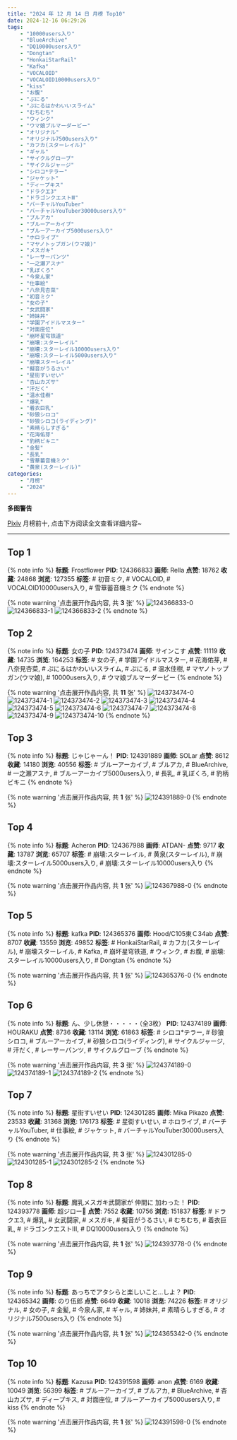 ```yaml
---
title: "2024 年 12 月 14 日 月榜 Top10"
date: 2024-12-16 06:29:26
tags:
    - "10000users入り"
    - "BlueArchive"
    - "DQ10000users入り"
    - "Dongtan"
    - "HonkaiStarRail"
    - "Kafka"
    - "VOCALOID"
    - "VOCALOID10000users入り"
    - "kiss"
    - "お腹"
    - "ぷにる"
    - "ぷにるはかわいいスライム"
    - "むちむち"
    - "ウィンク"
    - "ウマ娘ブルマーダービー"
    - "オリジナル"
    - "オリジナル7500users入り"
    - "カフカ(スターレイル)"
    - "ギャル"
    - "サイクルグローブ"
    - "サイクルジャージ"
    - "シロコ*テラー"
    - "ジャケット"
    - "ディープキス"
    - "ドラクエ3"
    - "ドラゴンクエストⅢ"
    - "バーチャルYouTuber"
    - "バーチャルYouTuber30000users入り"
    - "ブルアカ"
    - "ブルーアーカイブ"
    - "ブルーアーカイブ5000users入り"
    - "ホロライブ"
    - "マヤノトップガン(ウマ娘)"
    - "メスガキ"
    - "レーサーパンツ"
    - "一之瀬アスナ"
    - "乳ぼくろ"
    - "今泉ん家"
    - "仕事絵"
    - "八奈見杏菜"
    - "初音ミク"
    - "女の子"
    - "女武闘家"
    - "姉妹丼"
    - "学園アイドルマスター"
    - "対面座位"
    - "崩坏星穹铁道"
    - "崩壊:スターレイル"
    - "崩壊:スターレイル10000users入り"
    - "崩壊:スターレイル5000users入り"
    - "崩壊スターレイル"
    - "擬音がうるさい"
    - "星街すいせい"
    - "杏山カズサ"
    - "汗だく"
    - "温水佳樹"
    - "爆乳"
    - "着衣巨乳"
    - "砂狼シロコ"
    - "砂狼シロコ(ライディング)"
    - "素晴らしすぎる"
    - "花海佑芽"
    - "豹柄ビキニ"
    - "金髪"
    - "長乳"
    - "雪華蓄音機ミク"
    - "黄泉(スターレイル)"
categories:
    - "月榜"
    - "2024"
---
```


<i class="fa fa-triangle-exclamation"></i>**多图警告**<i class="fa fa-triangle-exclamation"></i>

[Pixiv](https://www.pixiv.net/) 月榜前十, 点击下方阅读全文查看详细内容~

<!-- more -->

---

## Top 1

{% note info %}
**标题**: Frostflower
**PID**: 124366833 **画师**: Rella
**点赞**: 18762 **收藏**: 24868 **浏览**: 127355
**标签**: # 初音ミク, # VOCALOID, # VOCALOID10000users入り, # 雪華蓄音機ミク
{% endnote %}

{% note warning '点击展开作品内容, 共 **3** 张' %}
![124366833-0](https://i.pixiv.re/img-original/img/2024/11/17/00/30/14/124366833_p0.png)
![124366833-1](https://i.pixiv.re/img-original/img/2024/11/17/00/30/14/124366833_p1.png)
![124366833-2](https://i.pixiv.re/img-original/img/2024/11/17/00/30/14/124366833_p2.png)
{% endnote %}

## Top 2

{% note info %}
**标题**: 女の子
**PID**: 124373474 **画师**: サインこす
**点赞**: 11119 **收藏**: 14735 **浏览**: 164253
**标签**: # 女の子, # 学園アイドルマスター, # 花海佑芽, # 八奈見杏菜, # ぷにるはかわいいスライム, # ぷにる, # 温水佳樹, # マヤノトップガン(ウマ娘), # 10000users入り, # ウマ娘ブルマーダービー
{% endnote %}

{% note warning '点击展开作品内容, 共 **11** 张' %}
![124373474-0](https://i.pixiv.re/img-original/img/2024/11/17/07/02/49/124373474_p0.png)
![124373474-1](https://i.pixiv.re/img-original/img/2024/11/17/07/02/49/124373474_p1.png)
![124373474-2](https://i.pixiv.re/img-original/img/2024/11/17/07/02/49/124373474_p2.png)
![124373474-3](https://i.pixiv.re/img-original/img/2024/11/17/07/02/49/124373474_p3.png)
![124373474-4](https://i.pixiv.re/img-original/img/2024/11/17/07/02/49/124373474_p4.png)
![124373474-5](https://i.pixiv.re/img-original/img/2024/11/17/07/02/49/124373474_p5.png)
![124373474-6](https://i.pixiv.re/img-original/img/2024/11/17/07/02/49/124373474_p6.png)
![124373474-7](https://i.pixiv.re/img-original/img/2024/11/17/07/02/49/124373474_p7.png)
![124373474-8](https://i.pixiv.re/img-original/img/2024/11/17/07/02/49/124373474_p8.png)
![124373474-9](https://i.pixiv.re/img-original/img/2024/11/17/07/02/49/124373474_p9.png)
![124373474-10](https://i.pixiv.re/img-original/img/2024/11/17/07/02/49/124373474_p10.png)
{% endnote %}

## Top 3

{% note info %}
**标题**: じゃじゃーん！
**PID**: 124391889 **画师**: SOLar
**点赞**: 8612 **收藏**: 14180 **浏览**: 40556
**标签**: # ブルーアーカイブ, # ブルアカ, # BlueArchive, # 一之瀬アスナ, # ブルーアーカイブ5000users入り, # 長乳, # 乳ぼくろ, # 豹柄ビキニ
{% endnote %}

{% note warning '点击展开作品内容, 共 **1** 张' %}
![124391889-0](https://i.pixiv.re/img-original/img/2024/11/17/20/07/24/124391889_p0.png)
{% endnote %}

## Top 4

{% note info %}
**标题**: Acheron
**PID**: 124367988 **画师**: ATDAN-
**点赞**: 9717 **收藏**: 13787 **浏览**: 65707
**标签**: # 崩壊:スターレイル, # 黄泉(スターレイル), # 崩壊:スターレイル5000users入り, # 崩壊:スターレイル10000users入り
{% endnote %}

{% note warning '点击展开作品内容, 共 **1** 张' %}
![124367988-0](https://i.pixiv.re/img-original/img/2024/11/17/01/07/02/124367988_p0.png)
{% endnote %}

## Top 5

{% note info %}
**标题**: kafka
**PID**: 124365376 **画师**: Hood/C105東Ｃ34ab
**点赞**: 8707 **收藏**: 13559 **浏览**: 49852
**标签**: # HonkaiStarRail, # カフカ(スターレイル), # 崩壊スターレイル, # Kafka, # 崩坏星穹铁道, # ウィンク, # お腹, # 崩壊:スターレイル10000users入り, # Dongtan
{% endnote %}

{% note warning '点击展开作品内容, 共 **1** 张' %}
![124365376-0](https://i.pixiv.re/img-original/img/2024/11/17/00/00/27/124365376_p0.png)
{% endnote %}

## Top 6

{% note info %}
**标题**: ん、少し休憩・・・・・（全3枚）
**PID**: 124374189 **画师**: HOURAKU
**点赞**: 8736 **收藏**: 13114 **浏览**: 61863
**标签**: # シロコ*テラー, # 砂狼シロコ, # ブルーアーカイブ, # 砂狼シロコ(ライディング), # サイクルジャージ, # 汗だく, # レーサーパンツ, # サイクルグローブ
{% endnote %}

{% note warning '点击展开作品内容, 共 **3** 张' %}
![124374189-0](https://i.pixiv.re/img-original/img/2024/11/17/08/00/09/124374189_p0.jpg)
![124374189-1](https://i.pixiv.re/img-original/img/2024/11/17/08/00/09/124374189_p1.jpg)
![124374189-2](https://i.pixiv.re/img-original/img/2024/11/17/08/00/09/124374189_p2.jpg)
{% endnote %}

## Top 7

{% note info %}
**标题**: 星街すいせい
**PID**: 124301285 **画师**: Mika Pikazo
**点赞**: 23533 **收藏**: 31368 **浏览**: 176173
**标签**: # 星街すいせい, # ホロライブ, # バーチャルYouTuber, # 仕事絵, # ジャケット, # バーチャルYouTuber30000users入り
{% endnote %}

{% note warning '点击展开作品内容, 共 **3** 张' %}
![124301285-0](https://i.pixiv.re/img-original/img/2024/11/15/00/00/42/124301285_p0.png)
![124301285-1](https://i.pixiv.re/img-original/img/2024/11/15/00/00/42/124301285_p1.png)
![124301285-2](https://i.pixiv.re/img-original/img/2024/11/15/00/00/42/124301285_p2.png)
{% endnote %}

## Top 8

{% note info %}
**标题**: 魔乳メスガキ武闘家が 仲間に 加わった！
**PID**: 124393778 **画师**: 超ジロー🔞
**点赞**: 7552 **收藏**: 10756 **浏览**: 151837
**标签**: # ドラクエ3, # 爆乳, # 女武闘家, # メスガキ, # 擬音がうるさい, # むちむち, # 着衣巨乳, # ドラゴンクエストⅢ, # DQ10000users入り
{% endnote %}

{% note warning '点击展开作品内容, 共 **1** 张' %}
![124393778-0](https://i.pixiv.re/img-original/img/2024/11/17/21/00/09/124393778_p0.jpg)
{% endnote %}

## Top 9

{% note info %}
**标题**: あっちでアタシらと楽しいこと…しよ？
**PID**: 124365342 **画师**: のり伍郎
**点赞**: 6649 **收藏**: 10018 **浏览**: 74226
**标签**: # オリジナル, # 女の子, # 金髪, # 今泉ん家, # ギャル, # 姉妹丼, # 素晴らしすぎる, # オリジナル7500users入り
{% endnote %}

{% note warning '点击展开作品内容, 共 **1** 张' %}
![124365342-0](https://i.pixiv.re/img-original/img/2024/11/17/00/00/18/124365342_p0.jpg)
{% endnote %}

## Top 10

{% note info %}
**标题**: Kazusa
**PID**: 124391598 **画师**: anon
**点赞**: 6169 **收藏**: 10049 **浏览**: 56399
**标签**: # ブルーアーカイブ, # ブルアカ, # BlueArchive, # 杏山カズサ, # ディープキス, # 対面座位, # ブルーアーカイブ5000users入り, # kiss
{% endnote %}

{% note warning '点击展开作品内容, 共 **1** 张' %}
![124391598-0](https://i.pixiv.re/img-original/img/2024/11/17/20/00/38/124391598_p0.jpg)
{% endnote %}
